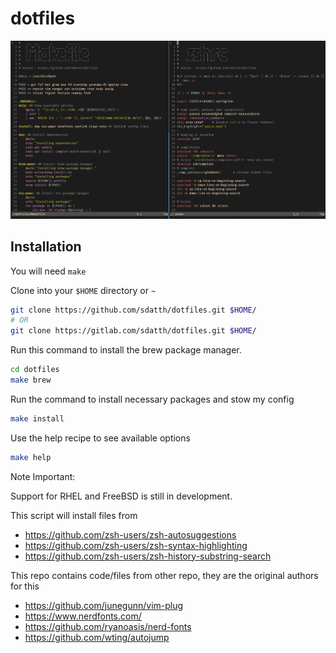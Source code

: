 # dotfiles

![machfiles image](./extra/ss.png)

## Installation

You will need `make`

Clone into your `$HOME` directory or `~`

```bash
git clone https://github.com/sdatth/dotfiles.git $HOME/
# OR
git clone https://gitlab.com/sdatth/dotfiles.git $HOME/
```

Run this command to install the brew package manager.

```bash
cd dotfiles
make brew
```

Run the command to install necessary packages and stow my config

```bash
make install
```

Use the help recipe to see available options

```bash
make help
```

Note Important:

Support for RHEL and FreeBSD is still in development.

This script will install files from

- https://github.com/zsh-users/zsh-autosuggestions
- https://github.com/zsh-users/zsh-syntax-highlighting
- https://github.com/zsh-users/zsh-history-substring-search

This repo contains code/files from other repo, they are the original authors for this

- https://github.com/junegunn/vim-plug
- https://www.nerdfonts.com/
- https://github.com/ryanoasis/nerd-fonts
- https://github.com/wting/autojump
